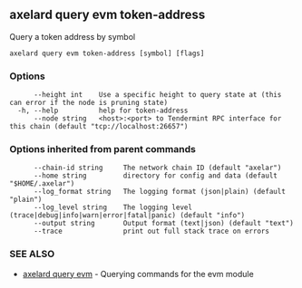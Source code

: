 ## axelard query evm token-address

Query a token address by symbol

```
axelard query evm token-address [symbol] [flags]
```

### Options

```
      --height int    Use a specific height to query state at (this can error if the node is pruning state)
  -h, --help          help for token-address
      --node string   <host>:<port> to Tendermint RPC interface for this chain (default "tcp://localhost:26657")
```

### Options inherited from parent commands

```
      --chain-id string     The network chain ID (default "axelar")
      --home string         directory for config and data (default "$HOME/.axelar")
      --log_format string   The logging format (json|plain) (default "plain")
      --log_level string    The logging level (trace|debug|info|warn|error|fatal|panic) (default "info")
      --output string       Output format (text|json) (default "text")
      --trace               print out full stack trace on errors
```

### SEE ALSO

- [axelard query evm](axelard_query_evm.md)	 - Querying commands for the evm module
